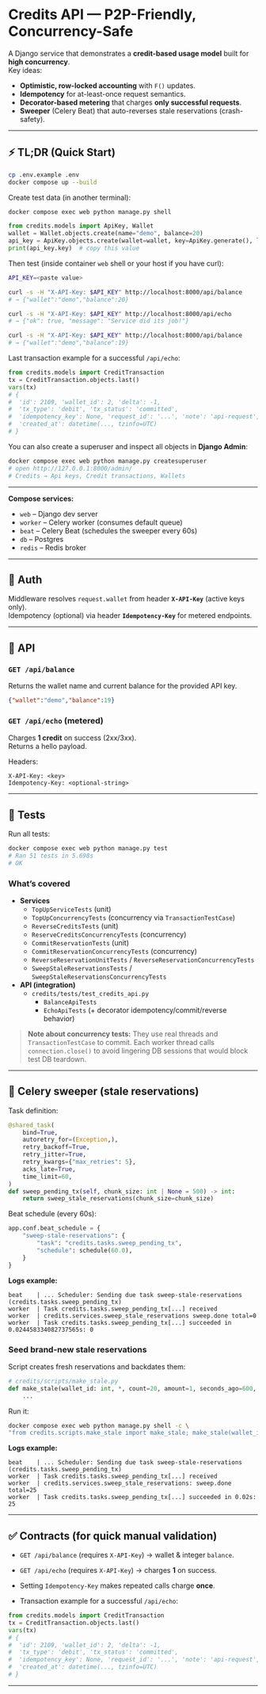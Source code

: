 # Credits API — P2P-Friendly, Concurrency-Safe

A Django service that demonstrates a **credit-based usage model** built for **high concurrency**.  
Key ideas:
- **Optimistic, row-locked accounting** with `F()` updates.
- **Idempotency** for at-least-once request semantics.
- **Decorator-based metering** that charges **only successful requests**.
- **Sweeper** (Celery Beat) that auto-reverses stale reservations (crash-safety).

---

## ⚡ TL;DR (Quick Start)

```bash
cp .env.example .env
docker compose up --build
```

Create test data (in another terminal):
```bash
docker compose exec web python manage.py shell
```

```py
from credits.models import ApiKey, Wallet
wallet = Wallet.objects.create(name="demo", balance=20)
api_key = ApiKey.objects.create(wallet=wallet, key=ApiKey.generate(), label="dev")
print(api_key.key)  # copy this value
```

Then test (inside container `web` shell or your host if you have curl):
```bash
API_KEY=<paste value>

curl -s -H "X-API-Key: $API_KEY" http://localhost:8000/api/balance
# → {"wallet":"demo","balance":20}

curl -s -H "X-API-Key: $API_KEY" http://localhost:8000/api/echo
# → {"ok": true, "message": "Service did its job!"}

curl -s -H "X-API-Key: $API_KEY" http://localhost:8000/api/balance
# → {"wallet":"demo","balance":19}
```

Last transaction example for a successful `/api/echo`:
```py
from credits.models import CreditTransaction
tx = CreditTransaction.objects.last()
vars(tx)
# {
#  'id': 2109, 'wallet_id': 2, 'delta': -1,
#  'tx_type': 'debit', 'tx_status': 'committed',
#  'idempotency_key': None, 'request_id': '...', 'note': 'api-request',
#  'created_at': datetime(..., tzinfo=UTC)
# }
```

You can also create a superuser and inspect all objects in **Django Admin**:
```bash
docker compose exec web python manage.py createsuperuser
# open http://127.0.0.1:8000/admin/
# Credits → Api keys, Credit transactions, Wallets
```

---

**Compose services:**
- `web` – Django dev server
- `worker` – Celery worker (consumes default queue)
- `beat` – Celery Beat (schedules the sweeper every 60s)
- `db` – Postgres
- `redis` – Redis broker

---

## 🔐 Auth

Middleware resolves `request.wallet` from header **`X-API-Key`** (active keys only).  
Idempotency (optional) via header **`Idempotency-Key`** for metered endpoints.

---

## 📡 API

### `GET /api/balance`
Returns the wallet name and current balance for the provided API key.
```json
{"wallet":"demo","balance":19}
```

### `GET /api/echo`  (metered)
Charges **1 credit** on success (2xx/3xx).  
Returns a hello payload.

Headers:
```
X-API-Key: <key>
Idempotency-Key: <optional-string>
```

---

## 🧪 Tests

Run all tests:
```bash
docker compose exec web python manage.py test
# Ran 51 tests in 5.698s
# OK
```

### What’s covered

- **Services**
  - `TopUpServiceTests` (unit)
  - `TopUpConcurrencyTests` (concurrency via `TransactionTestCase`)
  - `ReverseCreditsTests` (unit)
  - `ReserveCreditsConcurrencyTests` (concurrency)
  - `CommitReservationTests` (unit)
  - `CommitReservationConcurrencyTests` (concurrency)
  - `ReverseReservationUnitTests` / `ReverseReservationConcurrencyTests`
  - `SweepStaleReservationsTests` / `SweepStaleReservationsConcurrencyTests`
- **API (integration)**
  - `credits/tests/test_credits_api.py`
    - `BalanceApiTests`
    - `EchoApiTests` (+ decorator idempotency/commit/reverse behavior)

> **Note about concurrency tests:** They use real threads and `TransactionTestCase` to commit. Each worker thread calls `connection.close()` to avoid lingering DB sessions that would block test DB teardown.

---

## 🧹 Celery sweeper (stale reservations)

Task definition:
```py
@shared_task(
    bind=True,
    autoretry_for=(Exception,),
    retry_backoff=True,
    retry_jitter=True,
    retry_kwargs={"max_retries": 5},
    acks_late=True,
    time_limit=60,
)
def sweep_pending_tx(self, chunk_size: int | None = 500) -> int:
    return sweep_stale_reservations(chunk_size=chunk_size)
```

Beat schedule (every 60s):
```py
app.conf.beat_schedule = {
    "sweep-stale-reservations": {
        "task": "credits.tasks.sweep_pending_tx",
        "schedule": schedule(60.0),
    }
}
```

**Logs example:**
```
beat    | ... Scheduler: Sending due task sweep-stale-reservations (credits.tasks.sweep_pending_tx)
worker  | Task credits.tasks.sweep_pending_tx[...] received
worker  | credits.services.sweep_stale_reservations sweep.done total=0
worker  | Task credits.tasks.sweep_pending_tx[...] succeeded in 0.024458334082737565s: 0
```


### Seed **brand-new** stale reservations

Script creates fresh reservations and backdates them:

```py
# credits/scripts/make_stale.py
def make_stale(wallet_id: int, *, count=20, amount=1, seconds_ago=600, ensure_funds=True, tag="make_stale"):
    ...
```

Run it:
```bash
docker compose exec web python manage.py shell -c \
"from credits.scripts.make_stale import make_stale; make_stale(wallet_id=1, count=25, seconds_ago=900)"
```

**Logs example:**
```
beat    | ... Scheduler: Sending due task sweep-stale-reservations (credits.tasks.sweep_pending_tx)
worker  | Task credits.tasks.sweep_pending_tx[...] received
worker  | credits.services.sweep_stale_reservations: sweep.done total=25
worker  | Task credits.tasks.sweep_pending_tx[...] succeeded in 0.02s: 25
```

---

## ✅ Contracts (for quick manual validation)

- `GET /api/balance` (requires `X-API-Key`) → wallet & integer `balance`.
- `GET /api/echo` (requires `X-API-Key`) → charges **1** on success.
- Setting `Idempotency-Key` makes repeated calls charge **once**.

- Transaction example for a successful `/api/echo`:
```py
from credits.models import CreditTransaction
tx = CreditTransaction.objects.last()
vars(tx)
# {
#  'id': 2109, 'wallet_id': 2, 'delta': -1,
#  'tx_type': 'debit', 'tx_status': 'committed',
#  'idempotency_key': None, 'request_id': '...', 'note': 'api-request',
#  'created_at': datetime(..., tzinfo=UTC)
# }
```

---
